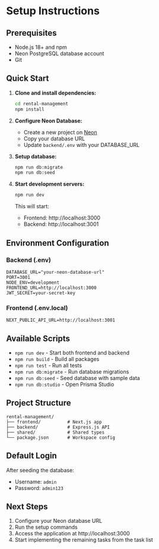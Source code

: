# Setup Instructions

## Prerequisites

- Node.js 18+ and npm
- Neon PostgreSQL database account
- Git

## Quick Start

1. **Clone and install dependencies:**
   ```bash
   cd rental-management
   npm install
   ```

2. **Configure Neon Database:**
   - Create a new project on [Neon](https://neon.tech)
   - Copy your database URL
   - Update `backend/.env` with your DATABASE_URL

3. **Setup database:**
   ```bash
   npm run db:migrate
   npm run db:seed
   ```

4. **Start development servers:**
   ```bash
   npm run dev
   ```

   This will start:
   - Frontend: http://localhost:3000
   - Backend: http://localhost:3001

## Environment Configuration

### Backend (.env)
```env
DATABASE_URL="your-neon-database-url"
PORT=3001
NODE_ENV=development
FRONTEND_URL=http://localhost:3000
JWT_SECRET=your-secret-key
```

### Frontend (.env.local)
```env
NEXT_PUBLIC_API_URL=http://localhost:3001
```

## Available Scripts

- `npm run dev` - Start both frontend and backend
- `npm run build` - Build all packages
- `npm run test` - Run all tests
- `npm run db:migrate` - Run database migrations
- `npm run db:seed` - Seed database with sample data
- `npm run db:studio` - Open Prisma Studio

## Project Structure

```
rental-management/
├── frontend/          # Next.js app
├── backend/           # Express.js API
├── shared/            # Shared types
└── package.json       # Workspace config
```

## Default Login

After seeding the database:
- Username: `admin`
- Password: `admin123`

## Next Steps

1. Configure your Neon database URL
2. Run the setup commands
3. Access the application at http://localhost:3000
4. Start implementing the remaining tasks from the task list